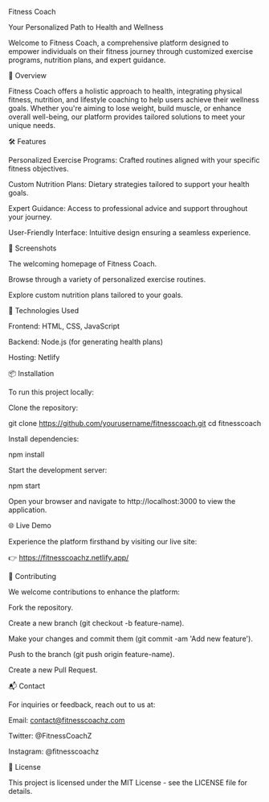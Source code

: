 Fitness Coach

Your Personalized Path to Health and Wellness

Welcome to Fitness Coach, a comprehensive platform designed to empower individuals on their fitness journey through customized exercise programs, nutrition plans, and expert guidance.

🚀 Overview

Fitness Coach offers a holistic approach to health, integrating physical fitness, nutrition, and lifestyle coaching to help users achieve their wellness goals. Whether you're aiming to lose weight, build muscle, or enhance overall well-being, our platform provides tailored solutions to meet your unique needs.

🛠️ Features

Personalized Exercise Programs: Crafted routines aligned with your specific fitness objectives.

Custom Nutrition Plans: Dietary strategies tailored to support your health goals.

Expert Guidance: Access to professional advice and support throughout your journey.

User-Friendly Interface: Intuitive design ensuring a seamless experience.

📸 Screenshots


The welcoming homepage of Fitness Coach.


Browse through a variety of personalized exercise routines.


Explore custom nutrition plans tailored to your goals.

🔧 Technologies Used

Frontend: HTML, CSS, JavaScript

Backend: Node.js (for generating health plans)

Hosting: Netlify

📦 Installation

To run this project locally:

Clone the repository:

git clone https://github.com/yourusername/fitnesscoach.git
cd fitnesscoach


Install dependencies:

npm install


Start the development server:

npm start


Open your browser and navigate to http://localhost:3000 to view the application.

🌐 Live Demo

Experience the platform firsthand by visiting our live site:

👉 https://fitnesscoachz.netlify.app/

🤝 Contributing

We welcome contributions to enhance the platform:

Fork the repository.

Create a new branch (git checkout -b feature-name).

Make your changes and commit them (git commit -am 'Add new feature').

Push to the branch (git push origin feature-name).

Create a new Pull Request.

📬 Contact

For inquiries or feedback, reach out to us at:

Email: contact@fitnesscoachz.com

Twitter: @FitnessCoachZ

Instagram: @fitnesscoachz

📄 License

This project is licensed under the MIT License - see the LICENSE
 file for details.
